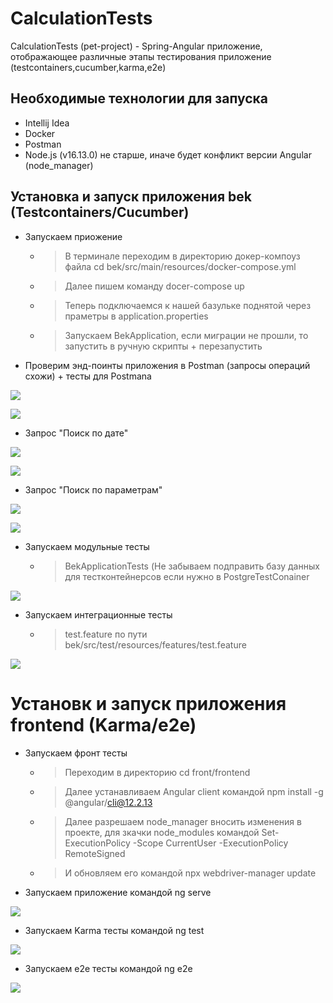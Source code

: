 # CalculationTests

CalculationTests (pet-project) - Spring-Angular приложение, отображающее различные этапы тестирования приложение (testcontainers,cucumber,karma,e2e)

## Необходимые технологии для запуска

- Intellij Idea
- Docker
- Postman
- Node.js (v16.13.0) не старше, иначе будет конфликт версии Angular (node_manager)

## Установка и запуск приложения bek (Testcontainers/Cucumber)

- Запускаем приожение
  - > В терминале переходим в директорию докер-компоуз файла cd bek/src/main/resources/docker-compose.yml
  - > Далее пишем команду docer-compose up
  - > Теперь подключаемся к нашей базульке поднятой через праметры в application.properties
  - > Запускаем BekApplication, если миграции не прошли, то запустить в ручную скрипты + перезапустить

- Проверим энд-поинты приложения в Postman (запросы операций схожи) + тесты для Postmana

![](https://github.com/TaarMaan/CalculationTests/blob/master/bek/src/main/resources/images/addition.PNG)

![](https://github.com/TaarMaan/CalculationTests/blob/master/bek/src/main/resources/images/addition%202.PNG)

- Запрос "Поиск по дате"

![](https://github.com/TaarMaan/CalculationTests/blob/master/bek/src/main/resources/images/3-2.PNG)

![](https://github.com/TaarMaan/CalculationTests/blob/master/bek/src/main/resources/images/3-1.PNG)

- Запрос "Поиск по параметрам"

![](https://github.com/TaarMaan/CalculationTests/blob/master/bek/src/main/resources/images/4-2.PNG)

![](https://github.com/TaarMaan/CalculationTests/blob/master/bek/src/main/resources/images/4-1.PNG)

- Запускаем модульные тесты
  - >  BekApplicationTests (Не забываем подправить базу данных для тестконтейнерсов если нужно в PostgreTestConainer

![](https://github.com/TaarMaan/CalculationTests/blob/master/bek/src/main/resources/images/1.PNG)

- Запускаем интеграционные тесты
  - > test.feature по пути bek/src/test/resources/features/test.feature

![](https://github.com/TaarMaan/CalculationTests/blob/master/bek/src/main/resources/images/2.PNG)

# Установк и запуск приложения frontend (Karma/e2e)

- Запускаем фронт тесты
  - > Переходим в директорию cd front/frontend
  - > Далее устанавливаем Angular client командой npm install -g @angular/cli@12.2.13
  - > Далее разрешаем node_manager вносить изменения в проекте, для зкачки node_modules командой Set-ExecutionPolicy -Scope CurrentUser -ExecutionPolicy RemoteSigned
  - > И обновляем его командой npx webdriver-manager update

- Запускаем приложение командой ng serve

![](https://github.com/TaarMaan/CalculationTests/blob/master/bek/src/main/resources/images/7.PNG)

- Запускаем Karma тесты командой ng test

![](https://github.com/TaarMaan/CalculationTests/blob/master/bek/src/main/resources/images/5.PNG)

- Запускаем e2e тесты командой ng e2e

![](https://github.com/TaarMaan/CalculationTests/blob/master/bek/src/main/resources/images/6.PNG)
